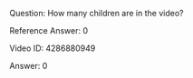 Question: How many children are in the video?

Reference Answer: 0

Video ID: 4286880949

Answer: 0

